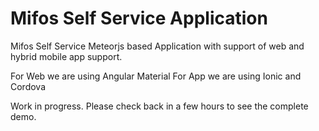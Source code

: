 # Mifos Self Service Application
Mifos Self Service Meteorjs based Application with support of web and hybrid mobile app support.

For Web we are using Angular Material
For App we are using Ionic and Cordova


Work in progress. Please check back in a few hours to see the complete demo. 
